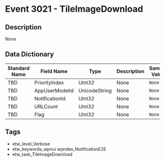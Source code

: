 # Event 3021 - TileImageDownload

## Description
None

## Data Dictionary
|Standard Name|Field Name|Type|Description|Sample Value|
|---|---|---|---|---|
|TBD|PriorityIndex|UInt32|None|`None`|
|TBD|AppUserModelId|UnicodeString|None|`None`|
|TBD|NotificationId|UInt32|None|`None`|
|TBD|URLCount|UInt32|None|`None`|
|TBD|Flag|UInt32|None|`None`|

## Tags
* etw_level_Verbose
* etw_keywords_wpnui wpndev_NotificationE2E
* etw_task_TileImageDownload
